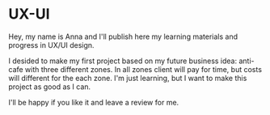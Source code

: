 # UX-UI
Hey, my name is Anna and I'll publish here my learning materials and progress in UX/UI design.

I desided to make my first project based on my future business idea: anti-cafe with three different zones.
In all zones client will pay for time, but costs will different for the each zone.
I'm just learning, but I want to make this project as good as I can.

I'll be happy if you like it and leave a review for me.
